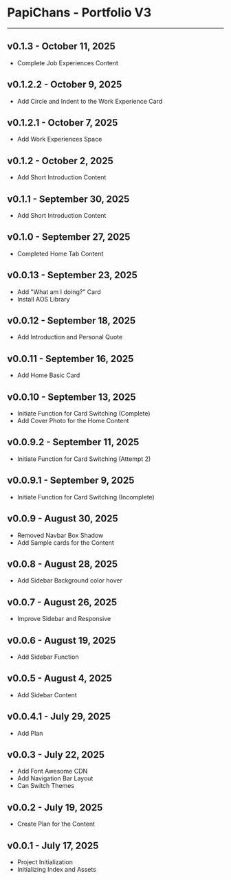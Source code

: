 # PapiChans - Portfolio V3

---

## v0.1.3 - October 11, 2025
- Complete Job Experiences Content

## v0.1.2.2 - October 9, 2025
- Add Circle and Indent to the Work Experience Card

## v0.1.2.1 - October 7, 2025
- Add Work Experiences Space

## v0.1.2 - October 2, 2025
- Add Short Introduction Content

## v0.1.1 - September 30, 2025
- Add Short Introduction Content

## v0.1.0 - September 27, 2025
- Completed Home Tab Content

## v0.0.13 - September 23, 2025
- Add "What am I doing?" Card
- Install AOS Library 

## v0.0.12 - September 18, 2025
- Add Introduction and Personal Quote

## v0.0.11 - September 16, 2025
- Add Home Basic Card

## v0.0.10 - September 13, 2025
- Initiate Function for Card Switching (Complete)
- Add Cover Photo for the Home Content

## v0.0.9.2 - September 11, 2025
- Initiate Function for Card Switching (Attempt 2)

## v0.0.9.1 - September 9, 2025
- Initiate Function for Card Switching (Incomplete)

## v0.0.9 - August 30, 2025
- Removed Navbar Box Shadow
- Add Sample cards for the Content 

## v0.0.8 - August 28, 2025
- Add Sidebar Background color hover 

## v0.0.7 - August 26, 2025
- Improve Sidebar and Responsive

## v0.0.6 - August 19, 2025
- Add Sidebar Function

## v0.0.5 - August 4, 2025
- Add Sidebar Content

## v0.0.4.1 - July 29, 2025
- Add Plan

## v0.0.3 - July 22, 2025
- Add Font Awesome CDN
- Add Navigation Bar Layout
- Can Switch Themes

## v0.0.2 - July 19, 2025
- Create Plan for the Content

## v0.0.1 - July 17, 2025
- Project Initialization
- Initializing Index and Assets
